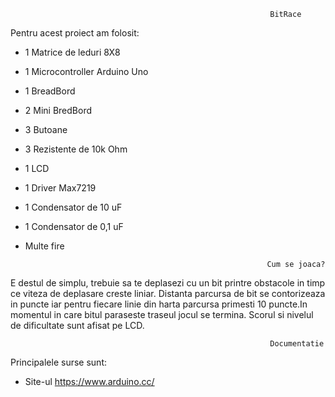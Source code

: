 
                                                              BitRace



Pentru acest proiect am folosit:

- 1 Matrice de leduri 8X8
- 1 Microcontroller Arduino Uno
- 1 BreadBord
- 2 Mini BredBord
- 3 Butoane
- 3 Rezistente de 10k Ohm
- 1 LCD
- 1 Driver Max7219
- 1 Condensator de 10 uF
- 1 Condensator de 0,1 uF
- Multe fire

                                                    
                                                            Cum se joaca?


 E destul de simplu, trebuie sa te deplasezi cu un bit printre obstacole in timp ce viteza de deplasare creste liniar.
 Distanta parcursa de bit se contorizeaza in puncte iar pentru fiecare linie din harta parcursa primesti 10 puncte.In momentul in care 
 bitul paraseste traseul jocul se termina.
 Scorul si nivelul de dificultate sunt afisat pe LCD.
 
                                                              Documentatie 



 Principalele surse sunt:
 - Site-ul https://www.arduino.cc/
  
